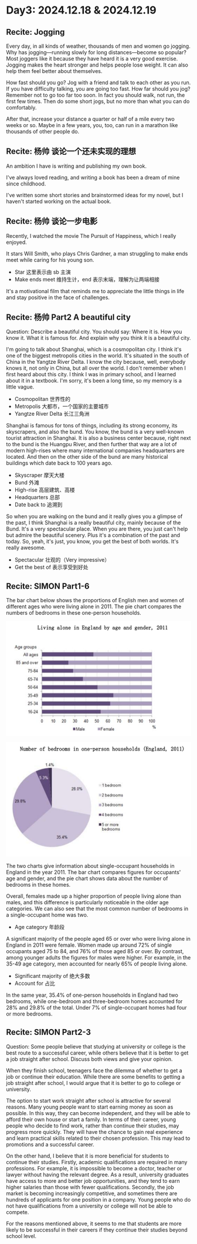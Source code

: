 
# Day3: 2024.12.18 & 2024.12.19

## Recite: Jogging

Every day, in all kinds of weather, thousands of men and women go 
jogging. Why has jogging—running slowly for long distances—become 
so popular? Most joggers like it because they have heard it is a very 
good exercise. Jogging makes the heart stronger and helps people lose 
weight. It can also help them feel better about themselves.  

How fast should you go? Jog with a friend and talk to each other as you 
run. If you have difficulty talking, you are going too fast. How far should 
you jog? Remember not to go too far too soon. In fact you should walk, 
not run, the first few times. Then do some short jogs, but no more than 
what you can do comfortably.  

After that, increase your distance a quarter or half of a mile every two 
weeks or so. Maybe in a few years, you, too, can run in a marathon like 
thousands of other people do. 

## Recite: 杨帅 谈论一个还未实现的理想

An ambition I have is writing and publishing my own book.

I've always loved reading, and writing a book has been a dream of mine since childhood.

I've written some short stories and brainstormed ideas for my novel, but I haven't started working on the actual book.

## Recite: 杨帅 谈论一步电影

Recently, I watched the movie The Pursuit of Happiness, which I really enjoyed.

It stars Will Smith, who plays Chris Gardner, a man struggling to make ends meet while caring for his young son.

- Star 这里表示由 sb 主演
- Make ends meet 维持生计，end 表示末端，理解为让两端相接

It's a motivational film that reminds me to appreciate the little things in life and stay positive in the face of challenges.

## Recite: 杨帅 Part2 A beautiful city

Question: Describe a beautiful city.
You should say: Where it is. How you know it. What it is famous for. 
And explain why you think it is a beautiful city.

I'm going to talk about Shanghai, which is a cosmopolitan city. 
I think it's one of the biggest metropolis cities in the world. 
It's situated in the south of China in the Yangtze River Delta. 
I know the city because, well, everybody knows it, not only in China, 
but all over the world. 
I don't remember when I first heard about this city. 
I think I was in primary school, and I learned about it in a textbook. 
I'm sorry, it's been a long time, so my memory is a little vague. 

- Cosmopolitan 世界性的
- Metropolis 大都市，一个国家的主要城市
- Yangtze River Delta 长江三角洲

Shanghai is famous for tons of things, including its strong economy, 
its skyscrapers, and also the bund. 
You know, the bund is a very well-known tourist attraction in Shanghai. 
It is also a business center because, 
right next to the bund is the Huangpu River,
and then further that way are a lot of modern high-rises 
where many international companies headquarters are located. 
And then on the other side of the bund are many historical buildings 
which date back to 100 years ago.

- Skyscraper 摩天大楼
- Bund 外滩
- High-rise 高层建筑、高楼
- Headquarters 总部
- Date back to 追溯到

So when you are walking on the bund 
and it really gives you a glimpse of the past, 
I think Shanghai is a really beautiful city, 
mainly because of the Bund.
It's a very spectacular place. 
When you are there, 
you just can't help but admire the beautiful scenery.
Plus it's a combination of the past and today. 
So, yeah, it's just, you know, you get the best of both worlds. 
It's really awesome. 

- Spectacular 壮观的（Very impressive）
- Get the best of 表示享受到好处

## Recite: SIMON Part1-6

The bar chart below shows the proportions of English 
men and women of different ages who were living alone in 2011. 
The pie chart compares the
numbers of bedrooms in these one-person households.

![alt text](img/2024.12.19-1.png)

![alt text](img/2024.12.19-2.png)

The two charts give information about single-occupant households in
England in the year 2011. The bar chart compares figures for occupants'
age and gender, and the pie chart shows data about the number of bedrooms
in these homes.

Overall, females made up a higher proportion of people living alone than
males, and this difference is particularly noticeable in the older age
categories. We can also see that the most common number of bedrooms in
a single-occupant home was two.

- Age category 年龄段

A significant majority of the people aged 65 or over who were living alone
in England in 2011 were female. Women made up around 72% of single
occupants aged 75 to 84, and 76% of those aged 85 or over. By contrast,
among younger adults the figures for males were higher. For example, in
the 35-49 age category, men accounted for nearly 65% of people living
alone.

- Significant majority of 绝大多数
- Account for 占比

In the same year, 35.4% of one-person households in England had two
bedrooms, while one-bedroom and three-bedroom homes accounted for 28% and
29.8% of the total. Under 7% of single-occupant homes had four or more
bedrooms.

## Recite: SIMON Part2-3

Question: Some people believe that studying at university or college 
is the best route to a successful career, 
while others believe that it is better to 
get a job straight after school.
Discuss both views and give your opinion.

When they finish school, 
teenagers face the dilemma of whether to 
get a job or continue their education. 
While there are some benefits to 
getting a job straight after school, 
I would argue that it is better to 
go to college or university.

The option to start work straight after
school is attractive for several reasons. 
Many young people want to start earning money as soon as possible. 
In this way, they can become independent, 
and they will be able to afford their own house or start a family. 
In terms of their career, 
young people who decide to find work, 
rather than continue their studies, 
may progress more quickly. 
They will have the chance to gain real experience 
and learn practical skills related to their chosen profession.
This may lead to promotions and a successful career.

On the other hand, 
I believe that it is more beneficial for students 
to continue their studies. 
Firstly, academic qualifications are required in many professions. 
For example, it is impossible to become a doctor, 
teacher or lawyer without having the relevant degree. 
As a result, 
university graduates have access to more and better job opportunities,
and they tend to earn higher salaries than those with fewer qualifications.
Secondly, the job market is becoming increasingly competitive, 
and sometimes there are hundreds of applicants for one position in a company. 
Young people who do not have qualifications 
from a university or college will not be able to compete.

For the reasons mentioned above, 
it seems to me that students are more likely to 
be successful in their careers 
if they continue their studies beyond school level.

